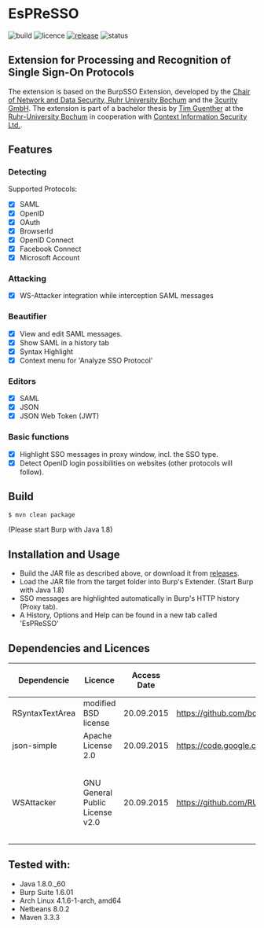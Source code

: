 # EsPReSSO
![build](https://img.shields.io/badge/Build-success-brightgreen.svg)
![licence](https://img.shields.io/badge/License-GPLv2-brightgreen.svg)
[![release](https://img.shields.io/badge/Release-v1.0-blue.svg)](https://github.com/RUB-NDS/BurpSSOExtension-Development/releases)
![status](https://img.shields.io/badge/Status-beta-yellow.svg)

## Extension for Processing and Recognition of Single Sign-On Protocols

The extension is based on the BurpSSO Extension, developed by the [Chair of Network and Data Security, Ruhr University 
Bochum](http://nds.rub.de/) and the [3curity GmbH](http://3curity.de/). The extension is part of a bachelor thesis by [Tim Guenther](https://github.com/TimGuenther) at the [Ruhr-University Bochum](http://rub.de/) in cooperation with [Context Information Security Ltd.](http://contextis.com/).


## Features

### Detecting
Supported Protocols:
- [x] SAML
- [x] OpenID
- [x] OAuth
- [x] BrowserId
- [x] OpenID Connect
- [x] Facebook Connect
- [x] Microsoft Account

### Attacking
- [x] WS-Attacker integration while interception SAML messages

### Beautifier
- [x] View and edit SAML messages.
- [x] Show SAML in a history tab
- [x] Syntax Highlight
- [x] Context menu for 'Analyze SSO Protocol'

### Editors
- [x] SAML
- [x] JSON
- [x] JSON Web Token (JWT)

### Basic functions
- [x] Highlight SSO messages in proxy window, incl. the SSO type.
- [x] Detect OpenID login possibilities on websites (other protocols will follow).

## Build
```bash
$ mvn clean package
```
(Please start Burp with Java 1.8)

## Installation and Usage

- Build the JAR file as described above, or download it from [releases](https://github.com/RUB-NDS/BurpSSOExtension-Development/releases).
- Load the JAR file from the target folder into Burp's Extender. (Start Burp with Java 1.8)
- SSO messages are highlighted automatically in Burp's HTTP history (Proxy tab).
- A History, Options and Help can be found in a new tab called 'EsPReSSO'

## Dependencies and Licences

 Dependencie     | Licence                         | Access Date | Link                                          | Copyright (c) Date, Name                                             |
|-----------------|---------------------------------|-------------|-----------------------------------------------|----------------------------------------------------------------------|
| RSyntaxTextArea | modified BSD license            | 20.09.2015  | https://github.com/bobbylight/RSyntaxTextArea | 2012, Robert Futrell                                                 |
| json-simple     | Apache License 2.0              | 20.09.2015  | https://code.google.com/p/json-simple/        | Unkown, Yidong Fang                                                  |
| WSAttacker      | GNU General Public License v2.0 | 20.09.2015  | https://github.com/RUB-NDS/WS-Attacker/       | 2012, Christain Mainka, Andreas Falkenberg, Jurai Somorovski, et al. |

## Tested with:
- Java 1.8.0._60
- Burp Suite 1.6.01
- Arch Linux 4.1.6-1-arch, amd64
- Netbeans 8.0.2
- Maven 3.3.3


